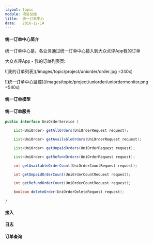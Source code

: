 ```yaml
---
layout: topic
module: 项目总结
title:  统一订单中心
date:   2016-12-14
---
```


#### 统一订单中心简介

统一订单中心是，各业务通过统一订单中心接入到大众点评App我的订单

大众点评App - 我的订单列表页:

![我的订单列表](/images/topic/project/uniorder/order.jpg =240x)

![统一订单中心监控](/images/topic/project/uniorder/uniordermonitor.png =540x)

#### 统一订单模型

#### 统一订单服务

```java
public interface UniOrderService {

    List<UniOrder> getAllOrders(UniOrderRequest request);

    List<UniOrder> getAvailableOrders(UniOrderRequest request);

    List<UniOrder> getUnpaidOrders(UniOrderRequest request);

    List<UniOrder> getRefundOrders(UniOrderRequest request);

    int getAvailableOrderCount(UniOrderCountRequest request);

    int getUnpaidOrderCount(UniOrderCountRequest request);

    int getRefundOrderCount(UniOrderCountRequest request);

    boolean deleteOrder(UniOrderDeleteRequest request);

}
```

#### 接入

#### 日志

#### 订单查询
